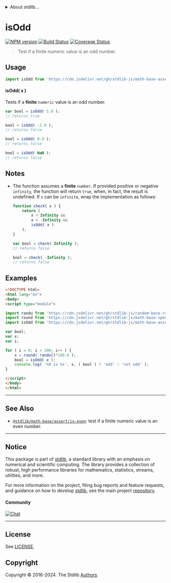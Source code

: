 <!--

@license Apache-2.0

Copyright (c) 2018 The Stdlib Authors.

Licensed under the Apache License, Version 2.0 (the "License");
you may not use this file except in compliance with the License.
You may obtain a copy of the License at

   http://www.apache.org/licenses/LICENSE-2.0

Unless required by applicable law or agreed to in writing, software
distributed under the License is distributed on an "AS IS" BASIS,
WITHOUT WARRANTIES OR CONDITIONS OF ANY KIND, either express or implied.
See the License for the specific language governing permissions and
limitations under the License.

-->


<details>
  <summary>
    About stdlib...
  </summary>
  <p>We believe in a future in which the web is a preferred environment for numerical computation. To help realize this future, we've built stdlib. stdlib is a standard library, with an emphasis on numerical and scientific computation, written in JavaScript (and C) for execution in browsers and in Node.js.</p>
  <p>The library is fully decomposable, being architected in such a way that you can swap out and mix and match APIs and functionality to cater to your exact preferences and use cases.</p>
  <p>When you use stdlib, you can be absolutely certain that you are using the most thorough, rigorous, well-written, studied, documented, tested, measured, and high-quality code out there.</p>
  <p>To join us in bringing numerical computing to the web, get started by checking us out on <a href="https://github.com/stdlib-js/stdlib">GitHub</a>, and please consider <a href="https://opencollective.com/stdlib">financially supporting stdlib</a>. We greatly appreciate your continued support!</p>
</details>

# isOdd

[![NPM version][npm-image]][npm-url] [![Build Status][test-image]][test-url] [![Coverage Status][coverage-image]][coverage-url] <!-- [![dependencies][dependencies-image]][dependencies-url] -->

> Test if a finite numeric value is an odd number.



<section class="usage">

## Usage

```javascript
import isOdd from 'https://cdn.jsdelivr.net/gh/stdlib-js/math-base-assert-is-odd@v0.2.0-esm/index.mjs';
```

#### isOdd( x )

Tests if a **finite** `numeric` value is an odd number.

```javascript
var bool = isOdd( 5.0 );
// returns true

bool = isOdd( -2.0 );
// returns false

bool = isOdd( 0.0 );
// returns false

bool = isOdd( NaN );
// returns false
```

</section>

<!-- /.usage -->

<section class="notes">

## Notes

-   The function assumes a **finite** `number`. If provided positive or negative `infinity`, the function will return `true`, when, in fact, the result is undefined. If `x` can be `infinite`, wrap the implementation as follows:

    ```javascript
    function check( x ) {
        return (
            x < Infinity &&
            x > -Infinity &&
            isOdd( x )
        );
    }

    var bool = check( Infinity );
    // returns false

    bool = check( -Infinity );
    // returns false
    ```

</section>

<!-- /.notes -->

<section class="examples">

## Examples

<!-- eslint no-undef: "error" -->

```html
<!DOCTYPE html>
<html lang="en">
<body>
<script type="module">

import randu from 'https://cdn.jsdelivr.net/gh/stdlib-js/random-base-randu@esm/index.mjs';
import round from 'https://cdn.jsdelivr.net/gh/stdlib-js/math-base-special-round@esm/index.mjs';
import isOdd from 'https://cdn.jsdelivr.net/gh/stdlib-js/math-base-assert-is-odd@v0.2.0-esm/index.mjs';

var bool;
var x;
var i;

for ( i = 0; i < 100; i++ ) {
    x = round( randu()*100.0 );
    bool = isOdd( x );
    console.log( '%d is %s', x, ( bool ) ? 'odd' : 'not odd' );
}

</script>
</body>
</html>
```

</section>

<!-- /.examples -->

<!-- Section for related `stdlib` packages. Do not manually edit this section, as it is automatically populated. -->

<section class="related">

* * *

## See Also

-   <span class="package-name">[`@stdlib/math-base/assert/is-even`][@stdlib/math/base/assert/is-even]</span><span class="delimiter">: </span><span class="description">test if a finite numeric value is an even number.</span>

</section>

<!-- /.related -->

<!-- Section for all links. Make sure to keep an empty line after the `section` element and another before the `/section` close. -->


<section class="main-repo" >

* * *

## Notice

This package is part of [stdlib][stdlib], a standard library with an emphasis on numerical and scientific computing. The library provides a collection of robust, high performance libraries for mathematics, statistics, streams, utilities, and more.

For more information on the project, filing bug reports and feature requests, and guidance on how to develop [stdlib][stdlib], see the main project [repository][stdlib].

#### Community

[![Chat][chat-image]][chat-url]

---

## License

See [LICENSE][stdlib-license].


## Copyright

Copyright &copy; 2016-2024. The Stdlib [Authors][stdlib-authors].

</section>

<!-- /.stdlib -->

<!-- Section for all links. Make sure to keep an empty line after the `section` element and another before the `/section` close. -->

<section class="links">

[npm-image]: http://img.shields.io/npm/v/@stdlib/math-base-assert-is-odd.svg
[npm-url]: https://npmjs.org/package/@stdlib/math-base-assert-is-odd

[test-image]: https://github.com/stdlib-js/math-base-assert-is-odd/actions/workflows/test.yml/badge.svg?branch=v0.2.0
[test-url]: https://github.com/stdlib-js/math-base-assert-is-odd/actions/workflows/test.yml?query=branch:v0.2.0

[coverage-image]: https://img.shields.io/codecov/c/github/stdlib-js/math-base-assert-is-odd/main.svg
[coverage-url]: https://codecov.io/github/stdlib-js/math-base-assert-is-odd?branch=main

<!--

[dependencies-image]: https://img.shields.io/david/stdlib-js/math-base-assert-is-odd.svg
[dependencies-url]: https://david-dm.org/stdlib-js/math-base-assert-is-odd/main

-->

[chat-image]: https://img.shields.io/gitter/room/stdlib-js/stdlib.svg
[chat-url]: https://app.gitter.im/#/room/#stdlib-js_stdlib:gitter.im

[stdlib]: https://github.com/stdlib-js/stdlib

[stdlib-authors]: https://github.com/stdlib-js/stdlib/graphs/contributors

[umd]: https://github.com/umdjs/umd
[es-module]: https://developer.mozilla.org/en-US/docs/Web/JavaScript/Guide/Modules

[deno-url]: https://github.com/stdlib-js/math-base-assert-is-odd/tree/deno
[deno-readme]: https://github.com/stdlib-js/math-base-assert-is-odd/blob/deno/README.md
[umd-url]: https://github.com/stdlib-js/math-base-assert-is-odd/tree/umd
[umd-readme]: https://github.com/stdlib-js/math-base-assert-is-odd/blob/umd/README.md
[esm-url]: https://github.com/stdlib-js/math-base-assert-is-odd/tree/esm
[esm-readme]: https://github.com/stdlib-js/math-base-assert-is-odd/blob/esm/README.md
[branches-url]: https://github.com/stdlib-js/math-base-assert-is-odd/blob/main/branches.md

[stdlib-license]: https://raw.githubusercontent.com/stdlib-js/math-base-assert-is-odd/main/LICENSE

<!-- <related-links> -->

[@stdlib/math/base/assert/is-even]: https://github.com/stdlib-js/math-base-assert-is-even/tree/esm

<!-- </related-links> -->

</section>

<!-- /.links -->
